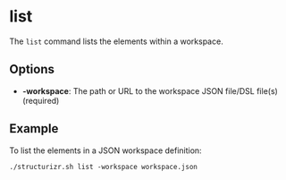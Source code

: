 # list

The `list` command lists the elements within a workspace.

## Options

- __-workspace__: The path or URL to the workspace JSON file/DSL file(s) (required)

## Example

To list the elements in a JSON workspace definition:

```
./structurizr.sh list -workspace workspace.json
```